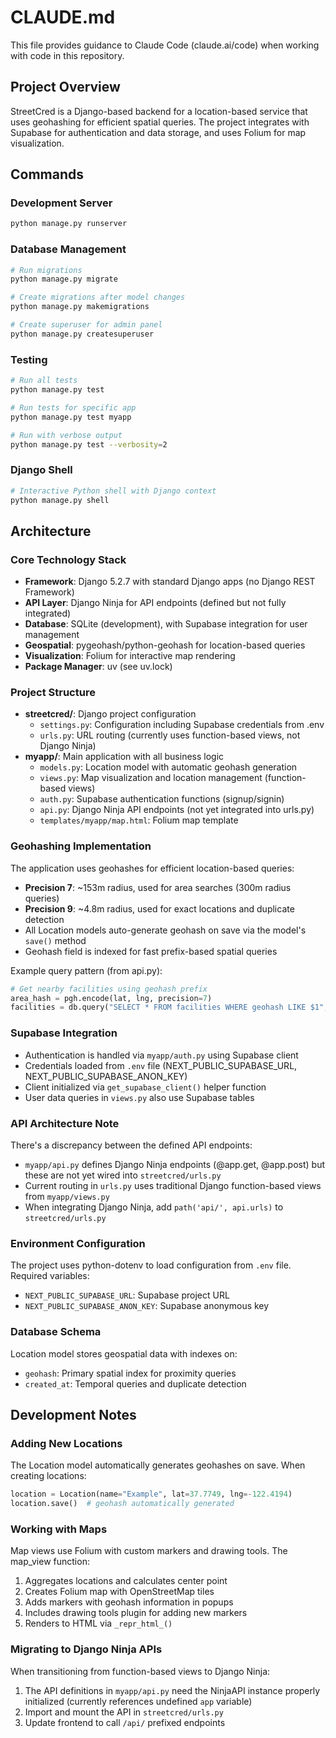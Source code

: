# CLAUDE.md

This file provides guidance to Claude Code (claude.ai/code) when working with code in this repository.

## Project Overview

StreetCred is a Django-based backend for a location-based service that uses geohashing for efficient spatial queries. The project integrates with Supabase for authentication and data storage, and uses Folium for map visualization.

## Commands

### Development Server
```bash
python manage.py runserver
```

### Database Management
```bash
# Run migrations
python manage.py migrate

# Create migrations after model changes
python manage.py makemigrations

# Create superuser for admin panel
python manage.py createsuperuser
```

### Testing
```bash
# Run all tests
python manage.py test

# Run tests for specific app
python manage.py test myapp

# Run with verbose output
python manage.py test --verbosity=2
```

### Django Shell
```bash
# Interactive Python shell with Django context
python manage.py shell
```

## Architecture

### Core Technology Stack
- **Framework**: Django 5.2.7 with standard Django apps (no Django REST Framework)
- **API Layer**: Django Ninja for API endpoints (defined but not fully integrated)
- **Database**: SQLite (development), with Supabase integration for user management
- **Geospatial**: pygeohash/python-geohash for location-based queries
- **Visualization**: Folium for interactive map rendering
- **Package Manager**: uv (see uv.lock)

### Project Structure
- **streetcred/**: Django project configuration
  - `settings.py`: Configuration including Supabase credentials from .env
  - `urls.py`: URL routing (currently uses function-based views, not Django Ninja)
- **myapp/**: Main application with all business logic
  - `models.py`: Location model with automatic geohash generation
  - `views.py`: Map visualization and location management (function-based views)
  - `auth.py`: Supabase authentication functions (signup/signin)
  - `api.py`: Django Ninja API endpoints (not yet integrated into urls.py)
  - `templates/myapp/map.html`: Folium map template

### Geohashing Implementation
The application uses geohashes for efficient location-based queries:
- **Precision 7**: ~153m radius, used for area searches (300m radius queries)
- **Precision 9**: ~4.8m radius, used for exact locations and duplicate detection
- All Location models auto-generate geohash on save via the model's `save()` method
- Geohash field is indexed for fast prefix-based spatial queries

Example query pattern (from api.py):
```python
# Get nearby facilities using geohash prefix
area_hash = pgh.encode(lat, lng, precision=7)
facilities = db.query("SELECT * FROM facilities WHERE geohash LIKE $1", f"{area_hash}%")
```

### Supabase Integration
- Authentication is handled via `myapp/auth.py` using Supabase client
- Credentials loaded from `.env` file (NEXT_PUBLIC_SUPABASE_URL, NEXT_PUBLIC_SUPABASE_ANON_KEY)
- Client initialized via `get_supabase_client()` helper function
- User data queries in `views.py` also use Supabase tables

### API Architecture Note
There's a discrepancy between the defined API endpoints:
- `myapp/api.py` defines Django Ninja endpoints (@app.get, @app.post) but these are not yet wired into `streetcred/urls.py`
- Current routing in `urls.py` uses traditional Django function-based views from `myapp/views.py`
- When integrating Django Ninja, add `path('api/', api.urls)` to `streetcred/urls.py`

### Environment Configuration
The project uses python-dotenv to load configuration from `.env` file. Required variables:
- `NEXT_PUBLIC_SUPABASE_URL`: Supabase project URL
- `NEXT_PUBLIC_SUPABASE_ANON_KEY`: Supabase anonymous key

### Database Schema
Location model stores geospatial data with indexes on:
- `geohash`: Primary spatial index for proximity queries
- `created_at`: Temporal queries and duplicate detection

## Development Notes

### Adding New Locations
The Location model automatically generates geohashes on save. When creating locations:
```python
location = Location(name="Example", lat=37.7749, lng=-122.4194)
location.save()  # geohash automatically generated
```

### Working with Maps
Map views use Folium with custom markers and drawing tools. The map_view function:
1. Aggregates locations and calculates center point
2. Creates Folium map with OpenStreetMap tiles
3. Adds markers with geohash information in popups
4. Includes drawing tools plugin for adding new markers
5. Renders to HTML via `_repr_html_()`

### Migrating to Django Ninja APIs
When transitioning from function-based views to Django Ninja:
1. The API definitions in `myapp/api.py` need the NinjaAPI instance properly initialized (currently references undefined `app` variable)
2. Import and mount the API in `streetcred/urls.py`
3. Update frontend to call `/api/` prefixed endpoints
